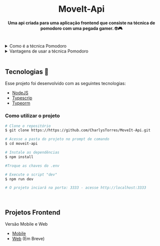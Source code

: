 <h1 align="center">
    <br>
    MoveIt-Api
</h1>
<h4 align="center">
    Uma api criada para uma aplicação frontend que consiste na técnica de pomodoro com uma pegada gamer. 🤓🎮
</h4>
<br>
<details>
    <summary>Como é a técnica Pomodoro</summary>

  ```
  Pomodoro significa tomate em italiano. A fruta faz alusão ao tempo durante o qual você pode fazer determinada tarefa.
  Cada pomodoro é dividido em quatro pomodoris, e cada um destes equivale a 30 minutos.

  O método Pomodoro é simples e dura (n) horas. Primeiro, você realiza uma atividade durante 25 minutos.
  Quando acabar o tempo, descansa 5 minutos. Assim sucessivamente até que complete as (n) horas.

  O conceito do Pomodoro é que a pessoa que vai estudar ou executar uma tarefa demore, exatamente, 25 minutos.
  Concluindo-a ou não, ele deve parar e descansar 5 minutos.
  ```
</details>

<details>
    <summary>Vantagens de usar a técnica Pomodoro</summary>

  ```
  - Alivia a ansiedade;
  - Aumenta o foco e a concentração por meio da redução das interrupções.
  - Aumenta a conscientização das decisões.
  - Aumenta a motivação e mantém-na constante.
  - Reforça a determinação para atingir os objetivos.
  - Melhora o processo de trabalho ou estudo.
  - Reforça sua determinação de continuar a aplicar-se em face de complexas situações.
  ```
</details>
<br>

## Tecnologias 🚀
Esse projeto foi desenvolvido com as seguintes tecnologias:
- [NodeJS](https://nodejs.org/en/)
- [Typescrip](https://www.typescriptlang.org/)
- [Typeorm](https://typeorm.org/)

### Como utilizar o projeto
```bash
# Clone o repositório
$ git clone https://https://github.com/CharlysTorres/MoveIt-Api.git

# Acesse a pasta do projeto no prompt de comando
$ cd moveit-api

# Instale as dependências
$ npm install

#Troque as chaves do .env

# Execute o script "dev"
$ npm run dev

# O projeto inciará na porta: 3333 - acesse http://localhost:3333
```
<br>

## Projetos Frontend
Versão Mobile e Web
- [Mobile](https://https://github.com/CharlysTorres/MoveIt-Mobile)
- [Web](https://https://github.com/CharlysTorres) (Em Breve)
